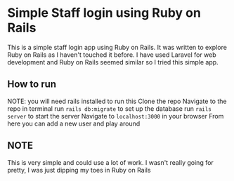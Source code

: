 # Simple Staff login using Ruby on Rails
This is a simple staff login app using Ruby on Rails. It was written to explore Ruby on Rails as I haven't touched it before. I have used Laravel for web development and Ruby on Rails seemed similar so I tried this simple app.

## How to run
NOTE: you will need rails installed to run this
Clone the repo
Navigate to the repo in terminal
run `rails db:migrate` to set up the database
run `rails server` to start the server
Navigate to `localhost:3000` in your browser
From here you can add a new user and play around

## NOTE
This is very simple and could use a lot of work. I wasn't really going for pretty, I was just dipping my toes in Ruby on Rails